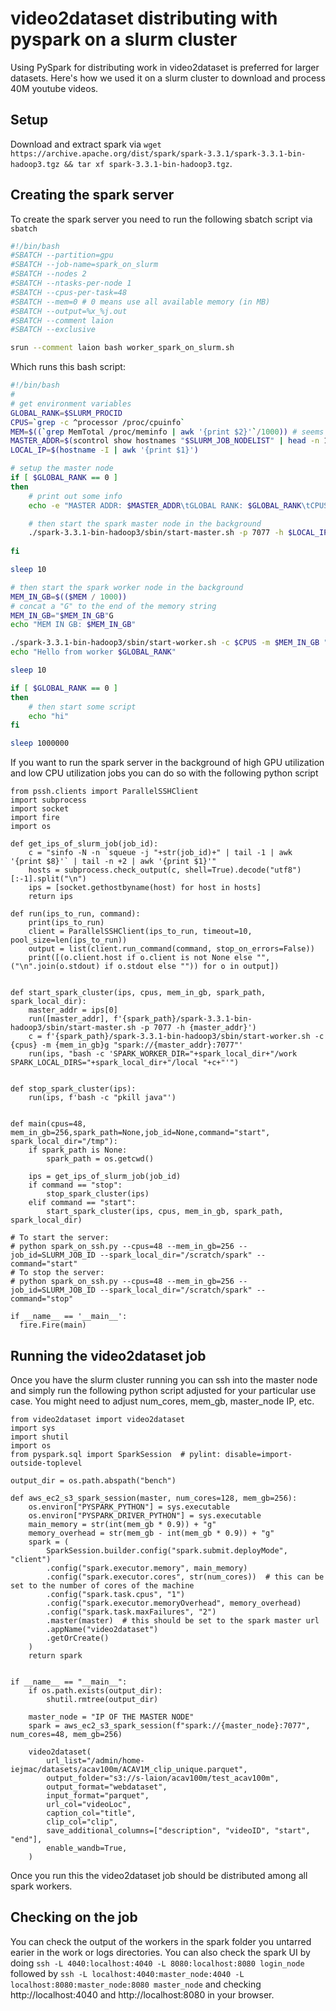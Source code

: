 # video2dataset distributing with pyspark on a slurm cluster

Using PySpark for distributing work in video2dataset is preferred for larger datasets. Here's how we used it on a slurm cluster to download and process 40M youtube videos.

## Setup

Download and extract spark via ```wget https://archive.apache.org/dist/spark/spark-3.3.1/spark-3.3.1-bin-hadoop3.tgz && tar xf spark-3.3.1-bin-hadoop3.tgz```.

## Creating the spark server

To create the spark server you need to run the following sbatch script via ```sbatch```

```bash
#!/bin/bash
#SBATCH --partition=gpu
#SBATCH --job-name=spark_on_slurm
#SBATCH --nodes 2
#SBATCH --ntasks-per-node 1
#SBATCH --cpus-per-task=48
#SBATCH --mem=0 # 0 means use all available memory (in MB)
#SBATCH --output=%x_%j.out
#SBATCH --comment laion
#SBATCH --exclusive

srun --comment laion bash worker_spark_on_slurm.sh
```

Which runs this bash script:

```bash
#!/bin/bash
#
# get environment variables
GLOBAL_RANK=$SLURM_PROCID
CPUS=`grep -c ^processor /proc/cpuinfo`
MEM=$((`grep MemTotal /proc/meminfo | awk '{print $2}'`/1000)) # seems to be in MB
MASTER_ADDR=$(scontrol show hostnames "$SLURM_JOB_NODELIST" | head -n 1)
LOCAL_IP=$(hostname -I | awk '{print $1}')

# setup the master node
if [ $GLOBAL_RANK == 0 ]
then
    # print out some info
    echo -e "MASTER ADDR: $MASTER_ADDR\tGLOBAL RANK: $GLOBAL_RANK\tCPUS PER TASK: $CPUS\tMEM PER NODE: $MEM"

    # then start the spark master node in the background
    ./spark-3.3.1-bin-hadoop3/sbin/start-master.sh -p 7077 -h $LOCAL_IP
   
fi

sleep 10

# then start the spark worker node in the background
MEM_IN_GB=$(($MEM / 1000))
# concat a "G" to the end of the memory string
MEM_IN_GB="$MEM_IN_GB"G
echo "MEM IN GB: $MEM_IN_GB"

./spark-3.3.1-bin-hadoop3/sbin/start-worker.sh -c $CPUS -m $MEM_IN_GB "spark://$MASTER_ADDR:7077"
echo "Hello from worker $GLOBAL_RANK"

sleep 10

if [ $GLOBAL_RANK == 0 ]
then
    # then start some script
    echo "hi"
fi

sleep 1000000
```

If you want to run the spark server in the background of high GPU utilization and low CPU utilization jobs you can do so with the following python script

```python3
from pssh.clients import ParallelSSHClient
import subprocess
import socket
import fire
import os

def get_ips_of_slurm_job(job_id):
    c = "sinfo -N -n `squeue -j "+str(job_id)+" | tail -1 | awk '{print $8}'` | tail -n +2 | awk '{print $1}'"
    hosts = subprocess.check_output(c, shell=True).decode("utf8")[:-1].split("\n")
    ips = [socket.gethostbyname(host) for host in hosts]
    return ips

def run(ips_to_run, command):
    print(ips_to_run)
    client = ParallelSSHClient(ips_to_run, timeout=10, pool_size=len(ips_to_run))
    output = list(client.run_command(command, stop_on_errors=False))
    print([(o.client.host if o.client is not None else "", ("\n".join(o.stdout) if o.stdout else "")) for o in output])


def start_spark_cluster(ips, cpus, mem_in_gb, spark_path, spark_local_dir):
    master_addr = ips[0]
    run([master_addr], f'{spark_path}/spark-3.3.1-bin-hadoop3/sbin/start-master.sh -p 7077 -h {master_addr}')
    c = f'{spark_path}/spark-3.3.1-bin-hadoop3/sbin/start-worker.sh -c {cpus} -m {mem_in_gb}g "spark://{master_addr}:7077"'
    run(ips, "bash -c 'SPARK_WORKER_DIR="+spark_local_dir+"/work SPARK_LOCAL_DIRS="+spark_local_dir+"/local "+c+"'")


def stop_spark_cluster(ips):
    run(ips, f'bash -c "pkill java"')


def main(cpus=48, mem_in_gb=256,spark_path=None,job_id=None,command="start", spark_local_dir="/tmp"):
    if spark_path is None:
        spark_path = os.getcwd()
    
    ips = get_ips_of_slurm_job(job_id)
    if command == "stop":
        stop_spark_cluster(ips)
    elif command == "start":
        start_spark_cluster(ips, cpus, mem_in_gb, spark_path, spark_local_dir)

# To start the server:
# python spark_on_ssh.py --cpus=48 --mem_in_gb=256 --job_id=SLURM_JOB_ID --spark_local_dir="/scratch/spark" --command="start"
# To stop the server:
# python spark_on_ssh.py --cpus=48 --mem_in_gb=256 --job_id=SLURM_JOB_ID --spark_local_dir="/scratch/spark" --command="stop"

if __name__ == '__main__':
  fire.Fire(main)
```





## Running the video2dataset job

Once you have the slurm cluster running you can ssh into the master node and simply run the following python script adjusted for your particular use case. You might need to adjust num_cores, mem_gb, master_node IP, etc.

```python3
from video2dataset import video2dataset
import sys
import shutil
import os
from pyspark.sql import SparkSession  # pylint: disable=import-outside-toplevel

output_dir = os.path.abspath("bench")

def aws_ec2_s3_spark_session(master, num_cores=128, mem_gb=256):
    os.environ["PYSPARK_PYTHON"] = sys.executable
    os.environ["PYSPARK_DRIVER_PYTHON"] = sys.executable
    main_memory = str(int(mem_gb * 0.9)) + "g"
    memory_overhead = str(mem_gb - int(mem_gb * 0.9)) + "g"
    spark = (
        SparkSession.builder.config("spark.submit.deployMode", "client")
        .config("spark.executor.memory", main_memory)
        .config("spark.executor.cores", str(num_cores))  # this can be set to the number of cores of the machine
        .config("spark.task.cpus", "1")
        .config("spark.executor.memoryOverhead", memory_overhead)
        .config("spark.task.maxFailures", "2")
        .master(master)  # this should be set to the spark master url
        .appName("video2dataset")
        .getOrCreate()
    )
    return spark


if __name__ == "__main__":
    if os.path.exists(output_dir):
        shutil.rmtree(output_dir)

    master_node = "IP OF THE MASTER NODE"
    spark = aws_ec2_s3_spark_session(f"spark://{master_node}:7077", num_cores=48, mem_gb=256)

    video2dataset(
        url_list="/admin/home-iejmac/datasets/acav100m/ACAV1M_clip_unique.parquet",
        output_folder="s3://s-laion/acav100m/test_acav100m",
        output_format="webdataset",
        input_format="parquet",
        url_col="videoLoc",
        caption_col="title",
        clip_col="clip",
        save_additional_columns=["description", "videoID", "start", "end"],
        enable_wandb=True,
    )
```

Once you run this the video2dataset job should be distributed among all spark workers.

## Checking on the job

You can check the output of the workers in the spark folder you untarred earier in the work or logs directories. You can also check the spark UI by doing ```ssh -L 4040:localhost:4040 -L 8080:localhost:8080 login_node``` followed by ```ssh -L localhost:4040:master_node:4040 -L localhost:8080:master_node:8080 master_node``` and checking http://localhost:4040 and http://localhost:8080 in your browser.

